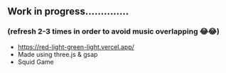 ## Work in progress..............  
### (refresh 2-3 times in order to avoid music overlapping 😂😂)
- https://red-light-green-light.vercel.app/
- Made using three.js & gsap
- Squid Game 
